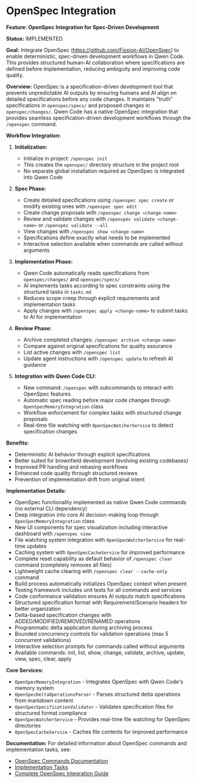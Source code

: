 # OpenSpec Integration

**Feature: OpenSpec Integration for Spec-Driven Development**

**Status:** IMPLEMENTED

**Goal:** Integrate OpenSpec (https://github.com/Fission-AI/OpenSpec) to enable deterministic, spec-driven development workflows in Qwen Code. This provides structured human-AI collaboration where specifications are defined before implementation, reducing ambiguity and improving code quality.

**Overview:**
OpenSpec is a specification-driven development tool that prevents unpredictable AI outputs by ensuring humans and AI align on detailed specifications before any code changes. It maintains "truth" specifications in `openspec/specs/` and proposed changes in `openspec/changes/`. Qwen Code has a native OpenSpec integration that provides seamless specification-driven development workflows through the `/openspec` command.

**Workflow Integration:**

1. **Initialization:**
   - Initialize in project: `/openspec init`
   - This creates the `openspec/` directory structure in the project root
   - No separate global installation required as OpenSpec is integrated into Qwen Code

2. **Spec Phase:**
   - Create detailed specifications using `/openspec spec create` or modify existing ones with `/openspec spec edit`
   - Create change proposals with `/openspec change <change-name>`
   - Review and validate changes with `/openspec validate <change-name>` or `/openspec validate --all`
   - View changes with `/openspec show <change-name>`
   - Specifications define exactly what needs to be implemented
   - Interactive selection available when commands are called without arguments

3. **Implementation Phase:**
   - Qwen Code automatically reads specifications from `openspec/changes/` and `openspec/specs/`
   - AI implements tasks according to spec constraints using the structured tasks in `tasks.md`
   - Reduces scope creep through explicit requirements and implementation tasks
   - Apply changes with `/openspec apply <change-name>` to submit tasks to AI for implementation

4. **Review Phase:**
   - Archive completed changes: `/openspec archive <change-name>`
   - Compare against original specifications for quality assurance
   - List active changes with `/openspec list`
   - Update agent instructions with `/openspec update` to refresh AI guidance

5. **Integration with Qwen Code CLI:**
   - New command: `/openspec` with subcommands to interact with OpenSpec features
   - Automatic spec reading before major code changes through `OpenSpecMemoryIntegration` class
   - Workflow enforcement for complex tasks with structured change proposals
   - Real-time file watching with `OpenSpecWatcherService` to detect specification changes

**Benefits:**
- Deterministic AI behavior through explicit specifications
- Better suited for brownfield development (evolving existing codebases)
- Improved PR handling and rebasing workflows
- Enhanced code quality through structured reviews
- Prevention of implementation drift from original intent

**Implementation Details:**
- OpenSpec functionality implemented as native Qwen Code commands (no external CLI dependency)
- Deep integration into core AI decision-making loop through `OpenSpecMemoryIntegration` class
- New UI components for spec visualization including interactive dashboard with `/openspec view`
- File watching system integration with `OpenSpecWatcherService` for real-time updates
- Caching system with `OpenSpecCacheService` for improved performance
- Complete reset capability as default behavior of `/openspec clear` command (completely removes all files)
- Lightweight cache clearing with `/openspec clear --cache-only` command
- Build process automatically initializes OpenSpec context when present
- Testing framework includes unit tests for all commands and services
- Code conformance validation ensures AI outputs match specifications
- Structured specification format with Requirement/Scenario headers for better organization
- Delta-based specification changes with ADDED/MODIFIED/REMOVED/RENAMED operations
- Programmatic delta application during archiving process
- Bounded concurrency controls for validation operations (max 5 concurrent validations)
- Interactive selection prompts for commands called without arguments
- Available commands: init, list, show, change, validate, archive, update, view, spec, clear, apply

**Core Services:**
- `OpenSpecMemoryIntegration` - Integrates OpenSpec with Qwen Code's memory system
- `OpenSpecDeltaOperationsParser` - Parses structured delta operations from markdown content
- `OpenSpecSpecificationValidator` - Validates specification files for structured format compliance
- `OpenSpecWatcherService` - Provides real-time file watching for OpenSpec directories
- `OpenSpecCacheService` - Caches file contents for improved performance

**Documentation:**
For detailed information about OpenSpec commands and implementation tasks, see:
- [OpenSpec Commands Documentation](../openspec/openspec-commands.md)
- [Implementation Tasks](../openspec/implementation-tasks.md)
- [Complete OpenSpec Integration Guide](../openspec/README.md)